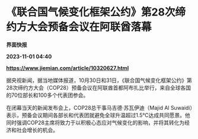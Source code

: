 # 《联合国气候变化框架公约》第28次缔约方大会预备会议在阿联酋落幕
**界面快报**

**2023-11-01 04:40**

**https://www.jiemian.com/article/10320627.html**

据央视新闻，据当地媒体报道，10月30日和31日，《联合国气候变化框架公约》第28次缔约方大会（COP28）预备会议在阿联酋首都阿布扎比举行，来自全球各国的70位部长和100多个代表团参会。

在闭幕当天的新闻发布会上，COP28总干事马吉德·苏瓦伊迪（Majid Al Suwaidi）表示，预备会议期间各部长和代表团就避免全球升温超过1.5℃达成共同愿景。他同时强调COP28主席将致力于以积极心态应对气候变化的影响，并将其转化为经济和社会增长的机会。